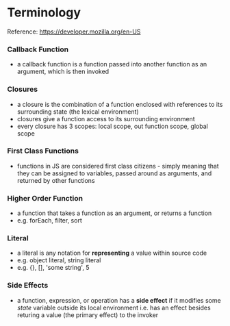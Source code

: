 # Terminology
Reference: https://developer.mozilla.org/en-US

### Callback Function
- a callback function is a function passed into another function as an argument, which is then invoked

### Closures
- a closure is the combination of a function enclosed with references to its surrounding state (the lexical environment)
- closures give a function access to its surrounding environment
- every closure has 3 scopes: local scope, out function scope, global scope

### First Class Functions
- functions in JS are considered first class citizens - simply meaning that they can be assigned to variables, passed around as arguments, and returned by other functions

### Higher Order Function
- a function that takes a function as an argument, or returns a function
- e.g. forEach, filter, sort

### Literal
- a literal is any notation for **representing** a value within source code
- e.g. object literal, string literal
- e.g. {}, [], 'some string', 5

### Side Effects
- a function, expression, or operation has a **side effect** if it modifies some *state* variable outside its local environment i.e. has an effect besides returing a value (the primary effect) to the invoker